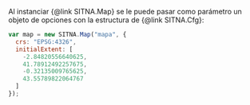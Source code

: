Al instanciar {@link SITNA.Map} se le puede pasar como parámetro un objeto de opciones con la estructura de {@link SITNA.Cfg}:
``` javascript
var map = new SITNA.Map("mapa", {
  crs: "EPSG:4326",
  initialExtent: [
    -2.84820556640625,
    41.78912492257675,
    -0.32135009765625,
    43.55789822064767
  ]
});
```
